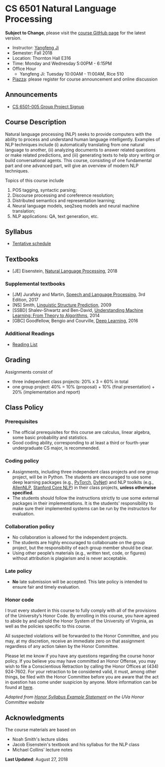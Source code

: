 # CS 6501 Natural Language Processing

**Subject to Change**, please visit the [course GitHub page](https://github.com/jiyfeng/uva-nlp-class) for the latest version.

- Instructor: [Yangfeng Ji](http://yangfengji.net)
- Semester: Fall 2018
- Location: Thornton Hall E316
- Time: Monday and Wednesday 5:00PM - 6:15PM
- Office Hour
	- Yangfeng Ji: Tuesday 10:00AM - 11:00AM, Rice 510
- [Piazza](https://piazza.com/virginia/fall2018/cs6501005/home): please register for course announcement and online discussion

## Announcements

- [CS 6501-005 Group Project Signup](https://docs.google.com/spreadsheets/d/1HKC2zAigXPVabVVs_abJQ8pzTNj3WM9DuI8DgSP-C9w/edit?usp=sharing)

## Course Description

Natural language processing (NLP) seeks to provide computers with the ability to process and understand human language intelligently. Examples of NLP techniques include (i) automatically translating from one natural language to another, (ii) analyzing documents to answer related questions or make related predictions, and (iii) generating texts to help story writing or build conversational agents. This course, consisting of one fundamental part and one advanced part, will give an overview of modern NLP techniques. 

Topics of this course include 

1. POS tagging, syntactic parsing; 
2. Discourse processing and coreference resolution; 
3. Distributed semantics and representation learning; 
4. Neural language models, seq2seq models and neural machine translation;
5. NLP applications: QA, text generation, etc.

## Syllabus

- [Tentative schedule](schedule.md)

## Textbooks

- [JE] Eisenstein, [Natural Language Processing](https://github.com/jacobeisenstein/gt-nlp-class/blob/master/notes/eisenstein-nlp-notes.pdf), 2018

### Supplemental textbooks

- [JM] Jurafsky and Martin, [Speech and Language Processing](https://web.stanford.edu/%7Ejurafsky/slp3/), 3rd Edition, 2017
- [NS] Smith, [Linguistic Structure Prediction](https://www.morganclaypool.com/doi/abs/10.2200/S00361ED1V01Y201105HLT013), 2009
- [SSBD] Shalev-Shwartz and Ben-David, [Understanding Machine Learning: From Theory to Algorithms](http://www.cs.huji.ac.il/~shais/UnderstandingMachineLearning/), 2014
- [GBC] Goodfellow, Bengio and Courville, [Deep Learning](http://www.deeplearningbook.org), 2016

### Additional Readings

- [Reading List](readings.md)

## Grading

Assignments consist of 

- three independent class projects: 20% x 3 = 60% in total
- one group project: 40% = 10% (proposal) + 10% (final presentation) + 20% (implementation and report)

## Class Policy

### Prerequisites

- The official prerequisites for this course are calculus, linear algebra, some basic probability and statistics. 
- Good coding ability, corresponding to at least a third or fourth-year undergraduate CS major, is recommended. 

### Coding policy

- Assignments, including three independent class projects and one group project, will be in Python. The students are encouraged to use some deep learning packages (e.g., [PyTorch](https://pytorch.org), [DyNet](http://dynet.io)) and NLP toolkits (e.g., [AllenNLP](https://allennlp.org), [Stanford Core NLP](https://stanfordnlp.github.io/CoreNLP/)) in their class projects, **unless otherwise specified**. 
- The students should follow the instructions strictly to use some external packages in their implementations. It is the students' responsibility to make sure their implemented systems can be run by the instructors for evaluation.

### Collaboration policy

- No collaboration is allowed for the independent projects. 
- The students are highly encouraged to collaboruate on the group project, but the responsibility of each group member should be clear.
- Using other people’s materials (e.g., written text, code, or figures) without attribution is plagiarism and is never acceptable.

### Late policy

- **No** late submission will be accepted. This late policy is intended to ensure fair and timely evaluation.

### Honor code

I trust every student in this course to fully comply with all of the provisions of the University’s Honor Code. By enrolling in this course, you have agreed to abide by and uphold the Honor System of the University of Virginia, as well as the policies specific to this course.

All suspected violations will be forwarded to the Honor Committee, and you may, at my discretion, receive an immediate zero on that assignment regardless of any action taken by the Honor Committee. 

Please let me know if you have any questions regarding the course honor policy. If you believe you may have committed an Honor Offense, you may wish to file a Conscientious Retraction by calling the Honor Offices at (434) 924-7602. For your retraction to be considered valid, it must, among other things, be filed with the Honor Committee before you are aware that the act in question has come under suspicion by anyone. More information can be found at [here](http://honor.virginia.edu).

*Adapted from [Honor Syllabus Example Statement](https://honor.virginia.edu/statement) on the UVa Honor Committee website*

## Acknowledgments

The course materials are based on

- Noah Smith's lecture slides
- Jacob Eisenstein's textbook and his syllabus for the NLP class
- Michael Collins' lecture notes

**Last Updated**: August 27, 2018
